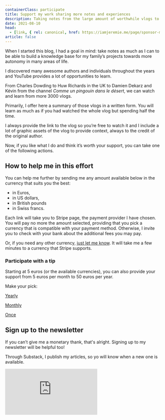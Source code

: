 ```yaml
---
containerClass: participate
title: Support my work sharing more notes and experiences
description: Taking notes from the large amount of worthwhile vlogs to watch needs time. I’m doing it because I want to learn more about the topics of web technologies, health, permaculture & more. If you want to thank me through a participation, it will be highly appreciated and it will help provide more content to you, dear reader.
date: 2021-08-10
head:
  - [link, { rel: canonical, href: https://iamjeremie.me/page/sponsor-me/ }]
article: false
---
```


When I started this blog, I had a goal in mind: take notes as much as I can to be able to build a knowledge base for my family’s projects towards more autonomy in many areas of life.

I discovered many awesome authors and individuals throughout the years and YouTube provides a lot of opportunities to learn.

From Charles Dowding to Huw Richards in the UK to Damien Dekarz and Kévin from the channel _Comme un pingouin dans le désert_, we can watch and learn from more 3000 vlogs.

Primarily, I offer here a summary of those vlogs in a written form. You will learn as much as if you had watched the whole vlog but spending half the time.

I always provide the link to the vlog so you’re free to watch it and I include a lot of graphic assets of the vlog to provide context, always to the credit of the original author.

Now, if you like what I do and think it’s worth your support, you can take one of the following actions.

## How to help me in this effort

You can help me further by sending me any amount available below in the currency that suits you the best:

- in Euros,
- in US dollars,
- in British pounds
- in Swiss francs.

Each link will take you to Stripe page, the payment provider I have chosen. You will pay no more the amount selected, providing that you pick a currency that is compatible with your payment method. Otherwise, I invite you to check with your bank about the additional fees you may pay.

Or, if you need any other currency, [just let me know](../contact-me/README.md). It will take me a few minutes to a currency that Stripe supports.

### Participate with a tip

Starting at 5 euros (or the available currencies), you can also provide your support from 5 euros per month to 50 euros per year.

Make your pick:

<!-- markdownlint-disable MD033 -->

<article class="participate participate-options">
  <p>
    <a href="https://buy.stripe.com/4gw6pVaGpbkZ4oM6oH" target="_blank" class="nav-link action-button primary" aria-label="Help me each year">Yearly</a>
  </p>
  <p>
    <a href="https://buy.stripe.com/cN2dSnaGp2Ot1cA4gA" target="_blank" class="nav-link action-button secondary" aria-label="Help me each year">Monthly</a>
  </p>
  <p>
    <a href="https://buy.stripe.com/eVadSnaGp3SxdZm5kF" target="_blank" class="nav-link action-button secondary" aria-label="One time tip">Once</a>
  </p>
</article>

## Sign up to the newsletter

If you can’t give me a monetary thank, that's alright. Signing up to my newsletter will be helpful too!

Through Substack, I publish my articles, so yo will know when a new one is available.

<!-- markdownlint-disable MD033 -->
<p class="newsletter-wrapper"><iframe class="newsletter-embed" src="https://iamjeremie.substack.com/embed" frameborder="0" scrolling="no"></iframe></p>
